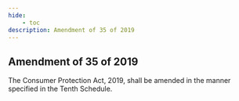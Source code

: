 ```yaml
---
hide:
    - toc
description: Amendment of 35 of 2019
---
```



## Amendment of 35 of 2019

The Consumer Protection Act, 2019, shall be amended in the manner specified in the Tenth Schedule.
